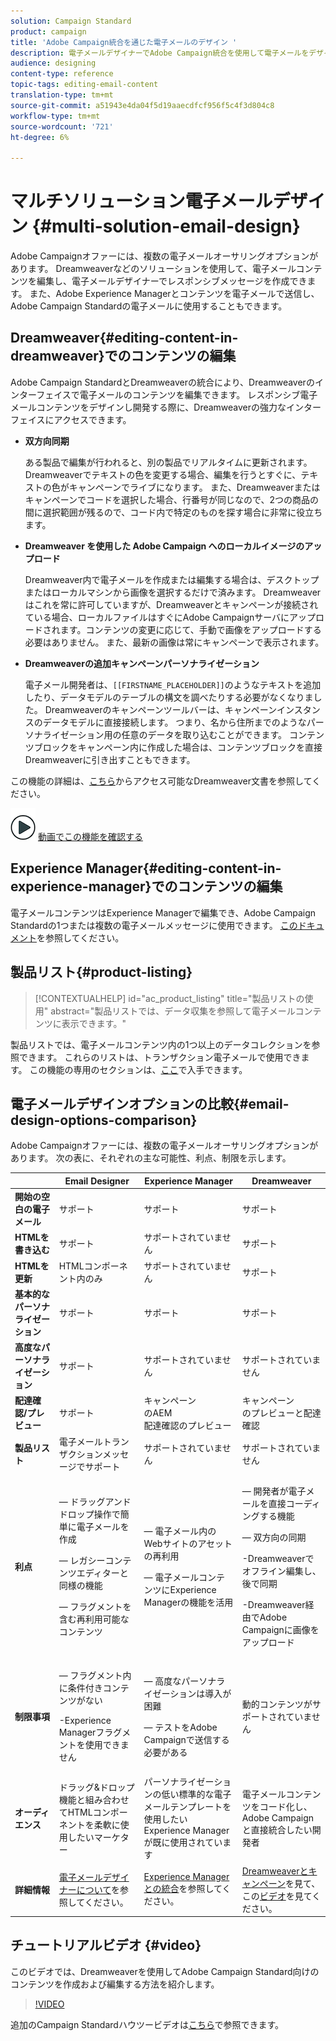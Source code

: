 ```yaml
---
solution: Campaign Standard
product: campaign
title: 'Adobe Campaign統合を通じた電子メールのデザイン '
description: 電子メールデザイナーでAdobe Campaign統合を使用して電子メールをデザインする方法を確認します。
audience: designing
content-type: reference
topic-tags: editing-email-content
translation-type: tm+mt
source-git-commit: a51943e4da04f5d19aaecdfcf956f5c4f3d804c8
workflow-type: tm+mt
source-wordcount: '721'
ht-degree: 6%

---
```



# マルチソリューション電子メールデザイン {#multi-solution-email-design}

Adobe Campaignオファーには、複数の電子メールオーサリングオプションがあります。 Dreamweaverなどのソリューションを使用して、電子メールコンテンツを編集し、電子メールデザイナーでレスポンシブメッセージを作成できます。 また、Adobe Experience Managerとコンテンツを電子メールで送信し、Adobe Campaign Standardの電子メールに使用することもできます。

## Dreamweaver{#editing-content-in-dreamweaver}でのコンテンツの編集

Adobe Campaign StandardとDreamweaverの統合により、Dreamweaverのインターフェイスで電子メールのコンテンツを編集できます。 レスポンシブ電子メールコンテンツをデザインし開発する際に、Dreamweaverの強力なインターフェイスにアクセスできます。

* **双方向同期**

   ある製品で編集が行われると、別の製品でリアルタイムに更新されます。 Dreamweaverでテキストの色を変更する場合、編集を行うとすぐに、テキストの色がキャンペーンでライブになります。 また、Dreamweaverまたはキャンペーンでコードを選択した場合、行番号が同じなので、2つの商品の間に選択範囲が残るので、コード内で特定のものを探す場合に非常に役立ちます。

* **Dreamweaver を使用した Adobe Campaign へのローカルイメージのアップロード**

   Dreamweaver内で電子メールを作成または編集する場合は、デスクトップまたはローカルマシンから画像を選択するだけで済みます。 Dreamweaverはこれを常に許可していますが、Dreamweaverとキャンペーンが接続されている場合、ローカルファイルはすぐにAdobe Campaignサーバにアップロードされます。コンテンツの変更に応じて、手動で画像をアップロードする必要はありません。 また、最新の画像は常にキャンペーンで表示されます。

* **Dreamweaverの追加キャンペーンパーソナライゼーション**

   電子メール開発者は、`[[FIRSTNAME_PLACEHOLDER]]`のようなテキストを追加したり、データモデルのテーブルの構文を調べたりする必要がなくなりました。 Dreamweaverのキャンペーンツールバーは、キャンペーンインスタンスのデータモデルに直接接続します。 つまり、名から住所までのようなパーソナライゼーション用の任意のデータを取り込むことができます。 コンテンツブロックをキャンペーン内に作成した場合は、コンテンツブロックを直接Dreamweaverに引き出すこともできます。

この機能の詳細は、[こちら](https://helpx.adobe.com/jp/dreamweaver/using/working-with-dreamweaver-and-campaign.html)からアクセス可能なDreamweaver文書を参照してください。

![](assets/do-not-localize/how-to-video.png) [動画でこの機能を確認する](#video)

## Experience Manager{#editing-content-in-experience-manager}でのコンテンツの編集

電子メールコンテンツはExperience Managerで編集でき、Adobe Campaign Standardの1つまたは複数の電子メールメッセージに使用できます。 [このドキュメント](../../integrating/using/integrating-with-experience-manager.md)を参照してください。

## 製品リスト{#product-listing}

>[!CONTEXTUALHELP]
>id="ac_product_listing"
>title="製品リストの使用"
>abstract="製品リストでは、データ収集を参照して電子メールコンテンツに表示できます。"

製品リストでは、電子メールコンテンツ内の1つ以上のデータコレクションを参照できます。 これらのリストは、トランザクション電子メールで使用できます。 この機能の専用のセクションは、[ここ](../../channels/using/editing-transactional-message.md#using-product-listings-in-a-transactional-message)で入手できます。

## 電子メールデザインオプションの比較{#email-design-options-comparison}

Adobe Campaignオファーには、複数の電子メールオーサリングオプションがあります。 次の表に、それぞれの主な可能性、利点、制限を示します。

<table> 
 <thead> 
  <tr> 
   <th> </th> 
   <th> Email Designer <br /> </th> 
   <th> Experience Manager<br /> </th> 
   <th> Dreamweaver<br /> </th> 
  </tr> 
 </thead> 
 <tbody> 
  <tr> 
   <td> <strong>開始の空白の電子メール</strong><br /> </td> 
   <td> サポート<br /> </td> 
   <td> サポート<br /> </td> 
   <td> サポート<br /> </td> 
  </tr> 
  <tr> 
   <td> <strong>HTMLを書き込む</strong><br /> </td> 
   <td> サポート<br /> </td> 
   <td> サポートされていません<br /> </td> 
   <td> サポート<br /> </td> 
  </tr> 
  <tr> 
   <td> <strong>HTMLを更新</strong><br /> </td> 
   <td> HTMLコンポーネント内のみ<br /> </td> 
   <td> サポートされていません<br /> </td> 
   <td> サポート<br /> </td> 
  </tr> 
  <tr> 
   <td> <strong>基本的なパーソナライゼーション</strong><br /> </td> 
   <td> サポート<br /> </td> 
   <td> サポート<br /> </td> 
   <td> サポート<br /> </td> 
  </tr> 
  <tr> 
   <td> <strong>高度なパーソナライゼーション</strong><br /> </td> 
   <td> サポート<br /> </td> 
   <td> サポートされていません<br /> </td> 
   <td> サポートされていません<br /> </td> 
  </tr> 
  <tr> 
   <td> <strong>配達確認/プレビュー</strong><br /> </td> 
   <td> サポート<br /> </td> 
   <td> キャンペーン<br />のAEM<br />配達確認のプレビュー </td> 
   <td> キャンペーン<br />のプレビューと配達確認 </td> 
  </tr> 
  <tr> 
   <td> <strong>製品リスト</strong><br /> </td> 
   <td> 電子メールトランザクションメッセージでサポート<br /> </td> 
   <td> サポートされていません<br /> </td> 
   <td> サポートされていません<br /> </td> 
  </tr> 
  <tr> 
   <td> <strong>利点</strong><br /> </td> 
   <td> 
     <p> — ドラッグアンドドロップ操作で簡単に電子メールを作成</p>
     <p> — レガシーコンテンツエディターと同様の機能</p>
     <p> — フラグメントを含む再利用可能なコンテンツ</p>
  </td> 
   <td> 
     <p> — 電子メール内のWebサイトのアセットの再利用</p>
     <p> — 電子メールコンテンツにExperience Managerの機能を活用</p>
    </td> 
   <td> 
    <p> — 開発者が電子メールを直接コーディングする機能</p>
    <p> — 双方向の同期</p>
    <p>-Dreamweaverでオフライン編集し、後で同期</p>
    <p>-Dreamweaver経由でAdobe Campaignに画像をアップロード</p>
  </td> 
  </tr> 
  <tr> 
   <td> <strong>制限事項</strong><br /> </td> 
   <td> 
     <p> — フラグメント内に条件付きコンテンツがない</p>
     <p>-Experience Managerフラグメントを使用できません</p>
  </td> 
   <td> 
     <p> — 高度なパーソナライゼーションは導入が困難</p>
     <p> — テストをAdobe Campaignで送信する必要がある</p>
  </td> 
   <td> 動的コンテンツがサポートされていません<br /> </td> 
  </tr> 
  <tr> 
   <td> <strong>オーディエンス</strong><br /> </td> 
   <td> ドラッグ&amp;ドロップ機能と組み合わせてHTMLコンポーネントを柔軟に使用したいマーケター<br /> </td> 
   <td> パーソナライゼーションの低い標準的な電子メールテンプレートを使用したいExperience Managerが既に使用されています<br /> </td> 
   <td> 電子メールコンテンツをコード化し、Adobe Campaign<br />と直接統合したい開発者 </td> 
  </tr> 
  <tr> 
   <td> <strong>詳細情報</strong><br /> </td> 
   <td> <a href="../../designing/using/designing-content-in-adobe-campaign.md">電子メールデザイナーについて</a>を参照してください。<br /> </td> 
   <td> <a href="../../integrating/using/integrating-with-experience-manager.md">Experience Managerとの統合</a>を参照してください。<br /> </td> 
   <td> <a href="https://helpx.adobe.com/dreamweaver/using/working-with-dreamweaver-and-campaign.html">Dreamweaverとキャンペーン</a>を見て、この<a href="#video">ビデオ</a>を見てください。<br /> </td> 
  </tr> 
 </tbody> 
</table>

## チュートリアルビデオ {#video}

このビデオでは、Dreamweaverを使用してAdobe Campaign Standard向けのコンテンツを作成および編集する方法を紹介します。

>[!VIDEO](https://video.tv.adobe.com/v/23121?quality=12&captions=eng)

追加のCampaign Standardハウツービデオは[こちら](https://experienceleague.adobe.com/docs/campaign-standard-learn/tutorials/overview.html?lang=ja)で参照できます。
